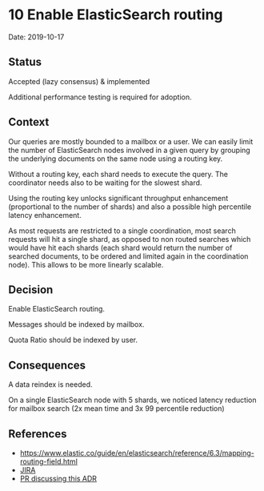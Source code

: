 # 10 Enable ElasticSearch routing

Date: 2019-10-17

## Status

Accepted (lazy consensus) & implemented

Additional performance testing is required for adoption.

## Context

Our queries are mostly bounded to a mailbox or a user. We can easily
limit the number of ElasticSearch nodes involved in a given query by
grouping the underlying documents on the same node using a routing key.

Without a routing key, each shard needs to execute the query. The coordinator
needs also to be waiting for the slowest shard.

Using the routing key unlocks significant throughput enhancement (proportional
to the number of shards) and also a possible high percentile latency enhancement.

As most requests are restricted to a single coordination, most search requests will
hit a single shard, as opposed to non routed searches which would have hit each shards 
(each shard would return the number of searched documents, to be ordered and limited 
again in the coordination node). This allows to be more linearly scalable.

## Decision

Enable ElasticSearch routing.

Messages should be indexed by mailbox.

Quota Ratio should be indexed by user.

## Consequences

A data reindex is needed.

On a single ElasticSearch node with 5 shards, we noticed latency reduction for mailbox search (2x mean time and 3x 99 
percentile reduction)

## References

 - https://www.elastic.co/guide/en/elasticsearch/reference/6.3/mapping-routing-field.html
 - [JIRA](https://issues.apache.org/jira/browse/JAMES-2917)
 - [PR discussing this ADR](https://github.com/apache/james-project/pull/171)